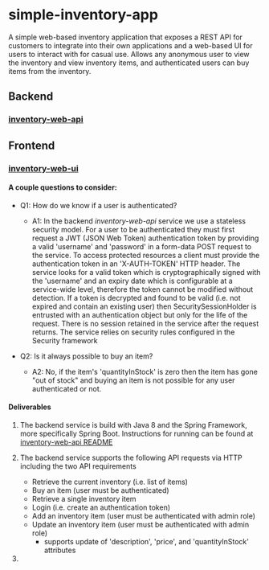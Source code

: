 # simple-inventory-app
A simple web-based inventory application that exposes a REST API for customers to integrate into their own applications and a web-based UI for users to interact with for casual use.  Allows any anonymous user to view the inventory and view inventory items, and authenticated users can buy items from the inventory.

## Backend
### [inventory-web-api](./backend/inventory-web-api/README.md)

## Frontend
### [inventory-web-ui](./backend/inventory-web-ui/README.md)


#### A couple questions to consider:
- Q1: How do we know if a user is authenticated?
  - A1: In the backend *inventory-web-api* service we use a stateless security model.  For a user to be authenticated they must first request a JWT (JSON Web Token) authentication token by providing a valid 'username' and 'password' in a form-data POST request to the service.  To access protected resources a client must provide the authentication token in an 'X-AUTH-TOKEN' HTTP header. The service looks for a valid token which is cryptographically signed with the 'username' and an expiry date which is configurable at a service-wide level, therefore the token cannot be modified without detection.  If a token is decrypted and found to be valid (i.e. not expired and contain an existing user) then SecuritySessionHolder is entrusted with an authentication object but only for the life of the request.  There is no session retained in the service after the request returns.  The service relies on security rules configured in the Security framework

- Q2: Is it always possible to buy an item?
  - A2: No, if the item's 'quantityInStock' is zero then the item has gone "out of stock" and buying an item is not possible for any user authenticated or not.
  
  
#### Deliverables
1. The backend service is build with Java 8 and the Spring Framework, more specifically Spring Boot.  Instructions for running can be found at [inventory-web-api README](./backend/inventory-web-api/README.md) 

2. The backend service supports the following API requests via HTTP including the two API requirements
   - Retrieve the current inventory (i.e. list of items)
   - Buy an item (user must be authenticated)
   - Retrieve a single inventory item
   - Login (i.e. create an authentication token)
   - Add an inventory item (user must be authenticated with admin role)
   - Update an inventory item (user must be authenticated with admin role)
     - supports update of 'description', 'price', and 'quantityInStock' attributes

3. 
